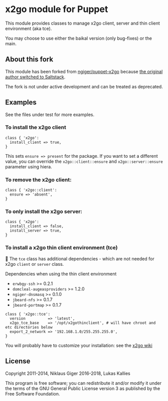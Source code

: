 # x2go module for Puppet

This module provides classes to manage x2go client, server and thin client environment (aka tce).

You may choose to use either the baikal version (only bug-fixes) or the main.

## About this fork

This module has been forked from [ngiger/puppet-x2go](https://github.com/ngiger/puppet-x2go "ngiger/puppet-x2go") because 
[the original author switched to Saltstack](https://github.com/ngiger/puppet-x2go/pull/5#issuecomment-262303301 "PR 5, issuecomment").

The fork is not under active development and can be treated as deprecated.

## Examples

See the files under test for more examples.

### To install the x2go client

```
class { 'x2go':
  install_client => true,
}
```

This sets `ensure => present` for the package. If you want to set a different
value, you can override the `x2go::client::ensure` and `x2go::server::ensure`
parameter using hiera.

### To remove the x2go client:

```
class { 'x2go::client':
  ensure => 'absent',
}
```
### To only install the x2go server:

```
class { 'x2go':
  install_client => false,
  install_server => true,
}
```

### To install a x2go thin client environment (tce)

:red_circle: The `tce` class has additional dependencies - which are not needed for x2go `client` or `server` class.

Dependencies when using the thin client environment

* `erwbgy-ssh` >= 0.2.1
* `domcleal-augeasproviders` >= 1.2.0
* `ngiger-dnsmasq` >= 0.1.0
* `jbeard-nfs` >= 0.1.7
* `jbeard-portmap` >= 0.1.7

```
class { 'x2go::tce':
  version          => 'latest',
  x2go_tce_base    => '/opt/x2gothinclient', # will have chroot and etc directories below
  export_2_network => '192.168.1.0/255.255.255.0',
}
```

You will probably have to customize your installation: see the [x2go wiki](http://wiki.x2go.org/doku.php/wiki:advanced:tce:install "x2go documentation: tce:install")

## License

Copyright 2011-2014, Niklaus Giger
          2016-2018, Lukas Kallies

This program is free software; you can redistribute  it and/or modify it under the terms of the GNU General Public License version 3 as published by
the Free Software Foundation.

